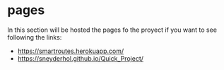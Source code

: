 # pages

In this section will be hosted the pages fo the proyect if you want to see following the links:
 - https://smartroutes.herokuapp.com/
 - https://sneyderhol.github.io/Quick_Project/
